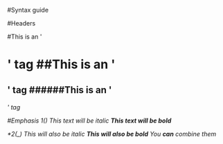 #Syntax guide

#Headers
 
 #This is an '<h1>' tag
 ##This is an '<h2>' tag
 ######This is an '<h6>' tag


#Emphasis
 *1(*)
 *This text will be italic*
 **This text will be bold**

 *2(_)
  _This will also be italic_
  __This will also be bold__
  _You **can** combine them_
 
